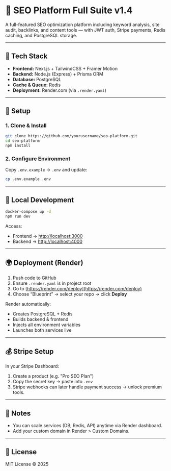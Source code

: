 # 🚀 SEO Platform Full Suite v1.4

A full-featured SEO optimization platform including keyword analysis, site audit, backlinks, and content tools — with JWT auth, Stripe payments, Redis caching, and PostgreSQL storage.

---

## 🧩 Tech Stack
- **Frontend:** Next.js + TailwindCSS + Framer Motion
- **Backend:** Node.js (Express) + Prisma ORM
- **Database:** PostgreSQL
- **Cache & Queue:** Redis
- **Deployment:** Render.com (via `.render.yaml`)

---

## 🔧 Setup

### 1. Clone & Install
```bash
git clone https://github.com/yourusername/seo-platform.git
cd seo-platform
npm install
```

### 2. Configure Environment
Copy `.env.example` → `.env` and update:
```bash
cp .env.example .env
```

---

## 🚀 Local Development
```bash
docker-compose up -d
npm run dev
```

Access:
- Frontend → [http://localhost:3000](http://localhost:3000)
- Backend → [http://localhost:4000](http://localhost:4000)

---

## 🌍 Deployment (Render)
1. Push code to GitHub
2. Ensure `.render.yaml` is in project root
3. Go to [https://render.com/deploy](https://render.com/deploy)
4. Choose “Blueprint” → select your repo → click **Deploy**

Render automatically:
- Creates PostgreSQL + Redis
- Builds backend & frontend
- Injects all environment variables
- Launches both services live

---

## 💰 Stripe Setup
In your Stripe Dashboard:
1. Create a product (e.g. "Pro SEO Plan")
2. Copy the secret key → paste into `.env`
3. Stripe webhooks can later handle payment success → unlock premium tools.

---

## 🧠 Notes
- You can scale services (DB, Redis, API) anytime via Render dashboard.
- Add your custom domain in Render > Custom Domains.

---

## 🧾 License
MIT License © 2025
